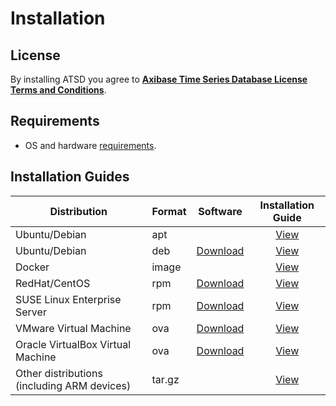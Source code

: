 # Installation

## License

By installing ATSD you agree to **[Axibase Time Series Database License Terms and Conditions](https://axibase.com/wp-content/uploads/2014/12/ATSD-Community-Edition-Software-License.pdf)**.

## Requirements

* OS and hardware [requirements](../administration/requirements.md).

## Installation Guides

| Distribution | Format | Software | Installation Guide |
| --- | --- | --- | :---: |
| Ubuntu/Debian | apt |  | [View](ubuntu-debian-apt.md)|
| Ubuntu/Debian  | deb | [Download](https://axibase.com/public/atsd_ce_deb_latest.htm)  | [View](ubuntu-debian-deb.md) |
| Docker | image |  | [View](docker.md)|
| RedHat/CentOS| rpm | [Download](https://axibase.com/public/atsd_ce_rpm_latest.htm)  | [View](redhat-centos-rpm.md)|
| SUSE Linux Enterprise Server | rpm  | [Download](https://axibase.com/public/atsd_ce_rpm_sles_latest.htm)  | [View](sles-rpm.md)|
| VMware Virtual Machine  | ova | [Download](https://axibase.com/public/atsd_ce_ova_latest.htm)  | [View](vmware-esxi-server-vsphere.md)|
| Oracle VirtualBox Virtual Machine | ova | [Download](https://axibase.com/public/atsd_ce_ova_latest.htm)  | [View](virtualbox.md)|
| Other distributions (including ARM devices) | tar.gz |   | [View](other-distributions.md)|
